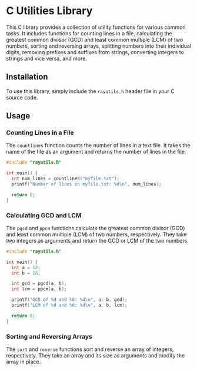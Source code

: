 # C Utilities Library

This C library provides a collection of utility functions for various common tasks. It includes functions for counting lines in a file, calculating the greatest common divisor (GCD) and least common multiple (LCM) of two numbers, sorting and reversing arrays, splitting numbers into their individual digits, removing prefixes and suffixes from strings, converting integers to strings and vice versa, and more.

## Installation

To use this library, simply include the `rayutils.h` header file in your C source code.

## Usage

### Counting Lines in a File

The `countlines` function counts the number of lines in a text file. It takes the name of the file as an argument and returns the number of lines in the file.

```c
#include "rayutils.h"

int main() {
  int num_lines = countlines("myfile.txt");
  printf("Number of lines in myfile.txt: %d\n", num_lines);

  return 0;
}
```

### Calculating GCD and LCM

The `pgcd` and `ppcm` functions calculate the greatest common divisor (GCD) and least common multiple (LCM) of two numbers, respectively. They take two integers as arguments and return the GCD or LCM of the two numbers.

```c
#include "rayutils.h"

int main() {
  int a = 12;
  int b = 18;

  int gcd = pgcd(a, b);
  int lcm = ppcm(a, b);

  printf("GCD of %d and %d: %d\n", a, b, gcd);
  printf("LCM of %d and %d: %d\n", a, b, lcm);

  return 0;
}
```

### Sorting and Reversing Arrays

The `sort` and `reverse` functions sort and reverse an array of integers, respectively. They take an array and its size as arguments and modify the array in place.
